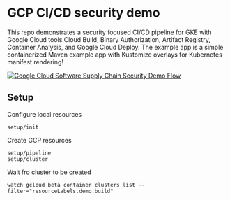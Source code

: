 # GCP CI/CD security demo

This repo demonstrates a security focused CI/CD pipeline for GKE with Google Cloud tools Cloud Build, Binary Authorization, Artifact Registry, Container Analysis, and Google Cloud Deploy. The example app is a simple containerized Maven example app with Kustomize overlays for Kubernetes manifest rendering!

[![Google Cloud Software Supply Chain Security Demo Flow](https://user-images.githubusercontent.com/76225123/170594159-cae11896-5ac1-473c-8d71-924a8d059155.png)](https://user-images.githubusercontent.com/76225123/170594159-cae11896-5ac1-473c-8d71-924a8d059155.png)

## Setup 

Configure local resources

```shell
setup/init
```

Create GCP resources 

```shell
setup/pipeline
setup/cluster
```

Wait fro cluster to be created

```shell
watch gcloud beta container clusters list --filter="resourceLabels.demo:build"
```


